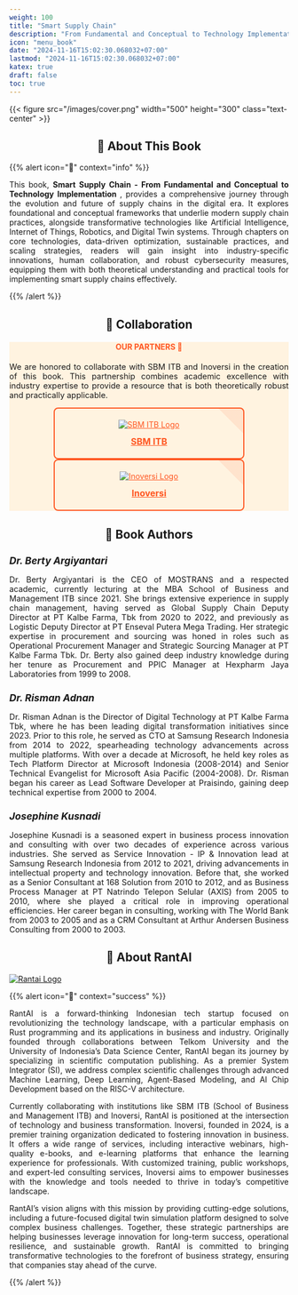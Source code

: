 ```yaml
---
weight: 100
title: "Smart Supply Chain"
description: "From Fundamental and Conceptual to Technology Implementation"
icon: "menu_book"
date: "2024-11-16T15:02:30.068032+07:00"
lastmod: "2024-11-16T15:02:30.068032+07:00"
katex: true
draft: false
toc: true
---
```



{{< figure src="/images/cover.png" width="500" height="300" class="text-center" >}}

<center>

## 📘 About This Book

</center>

{{% alert icon="📘" context="info" %}}
<p style="text-align: justify;">
    This book, <strong>Smart Supply Chain - From Fundamental and Conceptual to Technology Implementation </strong>, provides a comprehensive journey through the evolution and future of supply chains in the digital era. It explores foundational and conceptual frameworks that underlie modern supply chain practices, alongside transformative technologies like Artificial Intelligence, Internet of Things, Robotics, and Digital Twin systems. Through chapters on core technologies, data-driven optimization, sustainable practices, and scaling strategies, readers will gain insight into industry-specific innovations, human collaboration, and robust cybersecurity measures, equipping them with both theoretical understanding and practical tools for implementing smart supply chains effectively.
</p>

<!-- [Content truncated for brevity] -->

{{% /alert %}}

<!-- <div class="row justify-content-center my-4">
    <div class="col-md-8 col-12">
        <div class="card p-4 text-center support-card">
            <h4 class="mb-3" style="color: #3056d5;">SUPPORT US ❤️</h4>
            <p class="card-text text-center">
                Support our mission by purchasing the companion book at your preferred platform.
            </p>
            <div class="d-flex justify-content-center mb-3 flex-wrap">
                <a href="https://www.amazon.com/dp/B0DK2NH9CZ" class="btn btn-lg btn-outline-support m-2 support-btn">
                    <img src="../../images/kindle.png" alt="Amazon Logo" class="support-logo-image">
                    <span class="support-btn-text">Buy on Amazon</span>
                </a>
                <a href="https://play.google.com/store/books/details?id=NnwpEQAAQBAJ" class="btn btn-lg btn-outline-support m-2 support-btn">
                    <img src="../../images/GBooks.png" alt="Google Books Logo" class="support-logo-image">
                    <span class="support-btn-text">Buy on Google Books</span>
                </a>
            </div>
        </div>
    </div>
</div> -->
<!-- 
<style>
    .btn-outline-support {
        color: #3056d5;
        border: 2px solid #3056d5;
        background-color: transparent;
        display: flex;
        flex-direction: column;
        align-items: center;
        padding: 25px; /* Increased padding for a more prominent button */
        width: 200px; /* Increased width for better visibility */
        text-align: center;
        transition: all 0.3s ease-in-out; /* Smooth transition for hover effects */
    }
    .btn-outline-support:hover {
        background-color: #3056d5;
        color: white;
        border-color: #3056d5;
    }
    .support-logo-image {
        max-width: 100%;
        height: auto;
        margin-bottom: 16px; /* Increased space between the logo and the button text */
    }
    .support-btn {
        width: 300px; /* Increased width for both buttons */
    }
    .support-btn-text {
        font-weight: bold;
        font-size: 1.1rem; /* Slightly larger text for better readability */
    }
    .support-card {
        transition: box-shadow 0.3s ease-in-out;
    }
    .support-card:hover {
        box-shadow: 0 0 20px #3056d5; /* Glowing border effect when hovered */
    }
</style> -->

<center>

<center>

## 🤝 Collaboration

</center>

<div class="row justify-content-center my-4">
    <div class="col-md-8 col-12">
        <div class="card p-4 text-center collaboration-card">
            <h4 class="mb-3" style="color: #FF5722;">OUR PARTNERS 🤝</h4>
            <p class="card-text text-center">
                We are honored to collaborate with SBM ITB and Inoversi in the creation of this book. This partnership combines academic excellence with industry expertise to provide a resource that is both theoretically robust and practically applicable.
            </p>
            <div class="d-flex justify-content-center mb-3 flex-wrap">
                <a href="https://www.sbm-itb.ac.id/" target="_blank" class="btn btn-lg btn-outline-collaboration m-2 collaboration-btn">
                    <img src="/images/sbm-logo.png" alt="SBM ITB Logo" class="collaboration-logo-image">
                    <span class="collaboration-btn-text">SBM ITB</span>
                </a>
                <a href="https:/inoversi.id/" target="_blank" class="btn btn-lg btn-outline-collaboration m-2 collaboration-btn">
                    <img src="/images/inoversi-logo.png" alt="Inoversi Logo" class="collaboration-logo-image">
                    <span class="collaboration-btn-text">Inoversi</span>
                </a>
            </div>
        </div>
    </div>
</div>

<style>
    /* Styles for the Collaboration Section */
    .btn-outline-collaboration {
        color: #FF5722;
        border: 2px solid #FF5722;
        background-color: transparent;
        display: flex;
        flex-direction: column;
        align-items: center;
        padding: 20px; /* Slightly less padding than Support Us for variation */
        width: 300px; /* Slightly narrower width */
        text-align: center;
        transition: all 0.3s ease-in-out;
        border-radius: 8px; /* Rounded corners for a fresh look */
        background-image: linear-gradient(45deg, transparent 50%, rgba(255, 87, 34, 0.1) 50%);
        background-size: 200% 100%;
    }
    .btn-outline-collaboration:hover {
        background-color: #FF5722;
        color: white;
        border-color: #FF5722;
        background-position: right center;
        background-image: linear-gradient(45deg, #FF5722 50%, transparent 50%);
    }
    .collaboration-logo-image {
        max-width: 100%;
        height: auto;
        margin-bottom: 12px; /* Less space than Support Us */
        transition: transform 0.3s;
    }
    .collaboration-logo-image:hover {
        transform: scale(1.05); /* Slight zoom on hover */
    }
    .collaboration-btn-text {
        font-weight: bold;
        font-size: 1rem;
    }
    .collaboration-card {
        background-color: #FFF3E0; /* Light orange background for distinction */
        transition: box-shadow 0.3s ease-in-out;
    }
    .collaboration-card:hover {
        box-shadow: 0 0 20px #FF5722; /* Different color glow */
    }
    .card-text {
        font-size: 0.95rem;
        text-align: justify;
    }
    .card-title {
        font-size: 1.1rem;
        margin-bottom: 0.5rem;
    }
</style>

## 👥 Book Authors

</center>

<div class="row flex-xl-wrap pb-4">
    <div class="col-md-4 col-12 py-2">
        <div class="card h-100 features feature-full-bg rounded p-4 position-relative overflow-hidden border-1">
            <div class="card-body p-0 content">
                <h5 class="fs-5 fw-semibold card-title mb-1">Dr. Berty Argiyantari</h5>
                <p class="card-text">
                    Dr. Berty Argiyantari is the CEO of MOSTRANS and a respected academic, currently lecturing at the MBA School of Business and Management ITB since 2021. She brings extensive experience in supply chain management, having served as Global Supply Chain Deputy Director at PT Kalbe Farma, Tbk from 2020 to 2022, and previously as Logistic Deputy Director at PT Enseval Putera Mega Trading. Her strategic expertise in procurement and sourcing was honed in roles such as Operational Procurement Manager and Strategic Sourcing Manager at PT Kalbe Farma Tbk. Dr. Berty also gained deep industry knowledge during her tenure as Procurement and PPIC Manager at Hexpharm Jaya Laboratories from 1999 to 2008.
                </p>
            </div>
        </div>
    </div>
    <div class="col-md-4 col-12 py-2">
        <div class="card h-100 features feature-full-bg rounded p-4 position-relative overflow-hidden border-1">
            <div class="card-body p-0 content">
                <h5 class="fs-5 fw-semibold card-title mb-1">Dr. Risman Adnan</h5>
                <p class="card-text">
                    Dr. Risman Adnan is the Director of Digital Technology at PT Kalbe Farma Tbk, where he has been leading digital transformation initiatives since 2023. Prior to this role, he served as CTO at Samsung Research Indonesia from 2014 to 2022, spearheading technology advancements across multiple platforms. With over a decade at Microsoft, he held key roles as Tech Platform Director at Microsoft Indonesia (2008-2014) and Senior Technical Evangelist for Microsoft Asia Pacific (2004-2008). Dr. Risman began his career as Lead Software Developer at Praisindo, gaining deep technical expertise from 2000 to 2004.
                </p>
            </div>
        </div>
    </div>
    <div class="col-md-4 col-12 py-2">
        <div class="card h-100 features feature-full-bg rounded p-4 position-relative overflow-hidden border-1">
            <div class="card-body p-0 content">
                <h5 class="fs-5 fw-semibold card-title mb-1">Josephine Kusnadi</h5>
                <p class="card-text">
                    Josephine Kusnadi is a seasoned expert in business process innovation and consulting with over two decades of experience across various industries. She served as Service Innovation - IP & Innovation lead at Samsung Research Indonesia from 2012 to 2021, driving advancements in intellectual property and technology innovation. Before that, she worked as a Senior Consultant at 168 Solution from 2010 to 2012, and as Business Process Manager at PT Natrindo Telepon Selular (AXIS) from 2005 to 2010, where she played a critical role in improving operational efficiencies. Her career began in consulting, working with The World Bank from 2003 to 2005 and as a CRM Consultant at Arthur Andersen Business Consulting from 2000 to 2003.
                </p>
            </div>
        </div>
    </div>
</div>

<style>
    /* Additional styles for the Collaboration and Authors sections */
    .card-text {
        font-size: 0.9rem;
        text-align: justify;
    }
    .card-title {
        font-size: 1.1rem;
        margin-bottom: 0.5rem;
    }
    .features {
        transition: transform 0.3s;
    }
    .features:hover {
        transform: translateY(-10px);
    }
</style>

<center>

## 🚀 About RantAI

</center>

<div class="row justify-content-center">
    <div class="col-md-4 col-12 py-2">
        <a class="text-decoration-none text-reset" href="https://rantai.dev/" target="_blank">
            <div class="card h-100 features feature-full-bg rounded p-4 position-relative overflow-hidden border-1 text-center">
                <img src="/images/Logo.png" class="card-img-top" alt="Rantai Logo">
            </div>
        </a>
    </div>
</div>

{{% alert icon="🚀" context="success" %}}
<p style="text-align: justify;">
RantAI is a forward-thinking Indonesian tech startup focused on revolutionizing the technology landscape, with a particular emphasis on Rust programming and its applications in business and industry. Originally founded through collaborations between Telkom University and the University of Indonesia’s Data Science Center, RantAI began its journey by specializing in scientific computation publishing. As a premier System Integrator (SI), we address complex scientific challenges through advanced Machine Learning, Deep Learning, Agent-Based Modeling, and AI Chip Development based on the RISC-V architecture.
</p>

<p style="text-align: justify;">
Currently collaborating with institutions like SBM ITB (School of Business and Management ITB) and Inoversi, RantAI is positioned at the intersection of technology and business transformation. Inoversi, founded in 2024, is a premier training organization dedicated to fostering innovation in business. It offers a wide range of services, including interactive webinars, high-quality e-books, and e-learning platforms that enhance the learning experience for professionals. With customized training, public workshops, and expert-led consulting services, Inoversi aims to empower businesses with the knowledge and tools needed to thrive in today’s competitive landscape.
</p>

<p style="text-align: justify;">
RantAI’s vision aligns with this mission by providing cutting-edge solutions, including a future-focused digital twin simulation platform designed to solve complex business challenges. Together, these strategic partnerships are helping businesses leverage innovation for long-term success, operational resilience, and sustainable growth. RantAI is committed to bringing transformative technologies to the forefront of business strategy, ensuring that companies stay ahead of the curve.
</p>
{{% /alert %}}

